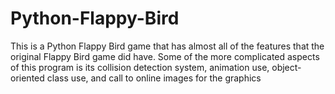 # Python-Flappy-Bird
This is a Python Flappy Bird game that has almost all of the features that the original Flappy Bird game did have. Some of the more complicated aspects of this program is its collision detection system, animation use, object-oriented class use, and call to online images for the graphics
